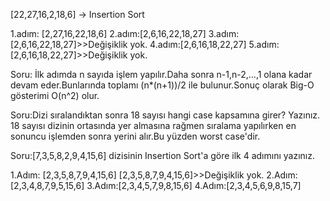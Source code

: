 [22,27,16,2,18,6] -> Insertion Sort

1.adım: [2,27,16,22,18,6]
2.adım:[2,6,16,22,18,27]
3.adım:[2,6,16,22,18,27]>>Değişiklik yok.
4.adım:[2,6,16,18,22,27]
5.adım:[2,6,16,18,22,27]>>Değişiklik yok.

Soru:
İlk adımda n sayıda işlem yapılır.Daha sonra n-1,n-2,...,1 olana kadar devam eder.Bunlarında toplamı (n*(n+1))/2 ile bulunur.Sonuç olarak Big-O gösterimi O(n^2) olur.

Soru:Dizi sıralandıktan sonra 18 sayısı hangi case kapsamına girer? Yazınız.
18 sayısı dizinin ortasında yer almasına rağmen sıralama yapılırken en sonuncu işlemden sonra yerini alır.Bu yüzden worst case'dir.

Soru:[7,3,5,8,2,9,4,15,6] dizisinin Insertion Sort'a göre ilk 4 adımını yazınız.

1.Adım: [2,3,5,8,7,9,4,15,6]
[2,3,5,8,7,9,4,15,6]>>Değişiklik yok.
2.Adım:[2,3,4,8,7,9,5,15,6]
3.Adım:[2,3,4,5,7,9,8,15,6]
4.Adım:[2,3,4,5,6,9,8,15,7]
